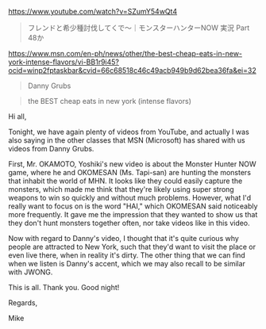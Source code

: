 https://www.youtube.com/watch?v=SZumY54wQt4

> フレンドと希少種討伐してくで〜｜モンスターハンターNOW 実況 Part 48か

https://www.msn.com/en-ph/news/other/the-best-cheap-eats-in-new-york-intense-flavors/vi-BB1r9i45?ocid=winp2fptaskbar&cvid=66c68518c46c49acb949b9d62bea36fa&ei=32

> Danny Grubs

> the BEST cheap eats in new york (intense flavors)

Hi all,

Tonight, we have again plenty of videos from YouTube, and actually I was also saying in the other classes that MSN (Microsoft) has shared with us videos from Danny Grubs.

First, Mr. OKAMOTO, Yoshiki's new video is about the Monster Hunter NOW game, where he and OKOMESAN (Ms. Tapi-san) are hunting the monsters that inhabit the world of MHN. It looks like they could easily capture the monsters, which made me think that they're likely using super strong weapons to win so quickly and without much problems. However, what I'd really want to focus on is the word "HAI," which OKOMESAN said noticeably more frequently. It gave me the impression that they wanted to show us that they don't hunt monsters together often, nor take videos like in this video.

Now with regard to Danny's video, I thought that it's quite curious why people are attracted to New York, such that they'd want to visit the place or even live there, when in reality it's dirty. The other thing that we can find when we listen is Danny's accent, which we may also recall to be similar with JWONG. 

This is all. Thank you. Good night!

Regards,

Mike
